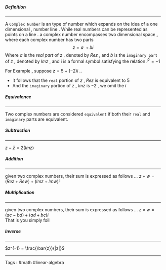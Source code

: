 ##### Definition  
___
A `Complex Number` is an type of number which expands on the idea of a one dimensional , number line . While real numbers can be represented as points on a line . a complex number encompasses two dimensional space , where each complex number has two parts  $$z = a  \ + bi$$
Where $a$ is the *real part* of $z$ , denoted by $Rez$  , and $b$ is the `imaginary part` of $z$   , denoted by $Imz$ , and i is a formal symbol satisfying the relation $i^2 = -1$ 

For Example , suppose $z = 5 + (-2)i$ ..
- It follows that the `real` portion of $z$ , $Rez$ is equivalent to $5$ 
- And the `imaginary` portion of $z$ , $Imz$ is $-2$ , we omit the $i$ 

##### Equivalence 
____
Two complex numbers are considered `equivalent` if both their `real` and `imaginary` parts are equivalent. 

##### Subtraction
____
$z - \bar{z} = 2(Imz)$ 

##### Addition 
____
given two complex numbers, their sum is expressed as follows ...
$z + w = (Rez +Rew) + (Imz+Imw)i$  

##### Multiplication 
____
given two complex numbers, their sum is expressed as follows ...
$z \times w = (ac - bd) + (ad+bc)i$  
That is you simply foil 

##### Inverse 
____
$z^{-1} = \frac{\bar{z}}{|z|}$  

____

Tags : #math #linear-algebra